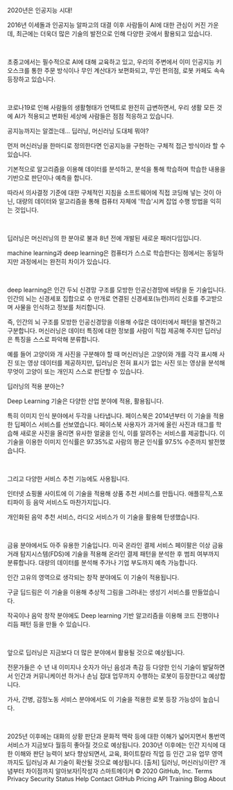 <!doctype html>

2020년은 인공지능 시대! 

2016년 이세돌과 인공지능 알파고의 대결 이후 사람들이 AI에 대한 관심이 커진 가운데, 최근에는 더욱더 많은 기술의 발전으로 인해 다양한 곳에서 활용되고 있습니다. 

​

초중고에서는 필수적으로 AI에 대해 교육하고 있고, 우리의 주변에서 이미 인공지능 키오스크를 통한 주문 방식이나 무인 계산대가 보편화되고, 무인 편의점, 로봇 카페도 속속 등장하고 있습니다.

​

코로나19로 인해 사람들의 생활형태가 언택트로 완전히 급변하면서, 우리 생활 모든 것에 AI가 적용되고 변화된 세상에 사람들은 점점 적응하고 있습니다.


공지능까지는 알겠는데... 딥러닝, 머신러닝 도대체 뭐야?

먼저 머신러닝을 한마디로 정의한다면 인공지능을 구현하는 구체적 접근 방식이라 할 수 있습니다.

 기본적으로 알고리즘을 이용해 데이터를 분석하고, 분석을 통해 학습하며 학습한 내용을 기반으로 판단이나 예측을 합니다. 

따라서 의사결정 기준에 대한 구체적인 지침을 소프트웨어에 직접 코딩해 넣는 것이 아닌, 대량의 데이터와 알고리즘을 통해 컴퓨터 자체에 '학습'시켜 잡업 수행 방법을 익히는 것입니다.

​

딥러닝은 머신러닝의 한 분야로 불과 8년 전에 개발된 새로운 패러다임입니다.

machine learning과 deep learning은 컴퓨터가 스스로 학습한다는 점에서는 동일하지만 과정에서는 완전히 차이가 있습니다.

​

deep learning은 인간 두뇌 신경망 구조를 모방한 인공신경망에 바탕을 둔 기술입니다. 인간의 뇌는 신경세포 집합으로 수 만개로 연결된 신경세포(뉴런)끼리 신호를 주고받으며 사물을 인식하고 정보를 처리합니다. 

즉, 인간의 뇌 구조를 모방한 인공신경망을 이용해 수많은 데이터에서 패턴을 발견하고 구분합니다.
머신러닝은 데이터 특징에 대한 정보를 사람이 직접 제공해 주지만 딥러닝은 특징을 스스로 파악해 분류합니다.

예를 들어 고양이와 개 사진을 구분해야 할 때 머신러닝은 고양이와 개를 각각 표시해 사진 또는 영상 데이터를 제공하지만, 딥러닝은 전혀 표시가 없는 사진 또는 영상을 분석해 무엇이 고양이 또는 개인지 스스로 판단할 수 있습니다.


딥러닝의 적용 분야는?

Deep Learning 기술은 다양한 산업 분야에 적용, 활용됩니다.

특히 이미지 인식 분야에서 두각을 나타냅니다. 페이스북은 2014년부터 이 기술을 적용한 딥페이스 서비스를 선보였습니다. 페이스북 사용자가 과거에 올린 사진과 태그를 학습해 새로운 사진을 올리면 유사한 얼굴을 인식, 이를 알려주는 서비스를 제공합니다. 이 기술을 이용한 이미지 인식률은 97.35%로 사람의 평균 인식률 97.5% 수준까지 발전했습니다.

​

그리고 다양한 서비스 추천 기능에도 사용됩니다. 

인터넷 쇼핑몰 사이트에 이 기술을 적용해 상품 추천 서비스를 만듭니다. 애플뮤직,스포티파이 등 음악 서비스도 마찬가지입니다. 

개인화된 음악 추천 서비스, 라디오 서비스가 이 기술을 활용해 탄생했습니다.

​

금융 분야에서도 아주 유용한 기술입니다. 미국 온라인 결제 서비스 페이팔은 이상 금융거래 탐지시스템(FDS)에 기술을 적용해 온라인 결제 패턴을 분석한 후 범죄 여부까지 분류합니다. 대량의 데이터를 분석해 주가나 기업 부도까지 예측 가능합니다. 

인간 고유의 영역으로 생각되는 창작 분야에도 이 기술이 적용됩니다.

구글 딥드림은 이 기술을 이용해 추상적 그림을 그려내는 생성기 서비스를 만들었습니다.

작곡이나 음악 창작 분야에도 Deep learning 기반 알고리즘을 이용해 코드 진행이나 리듬 패턴 등을 만들 수 있습니다.

​

앞으로 딥러닝은 지금보다 더 많은 분야에서 활용될 것으로 예상됩니다. 

전문가들은 수 년 내 이미지나 숫자가 아닌 음성과 촉감 등 다양한 인식 기술이 발달하면서 인간과 커뮤니케이션 하거나 손님 접대 업무까지 수행하는 로봇이 등장한다고 예상합니다. 

가사, 간병, 감정노동 서비스 분야에서도 이 기술을 적용한 로봇 등장 가능성이 높습니다.

​

2025년 이후에는 대화의 상황 판단과 문화적 맥락 등에 대한 이해가 넓어지면서 통번역 서비스가 지금보다 월등히 좋아질 것으로 예상됩니다. 2030년 이후에는 인간 지식에 대한 이해와 판단 능력이 보다 향상되면서, 교육, 화이트칼라 직업 등 인간 고유 업무 영역까지도 딥러닝과 AI 기술이 확산될 것으로 예상됩니다.
[출처] 딥러닝, 머신러닝이란? 개념부터 차이점까지 알아보자!|작성자 스마트메이커
© 2020 GitHub, Inc.
Terms
Privacy
Security
Status
Help
Contact GitHub
Pricing
API
Training
Blog
About
